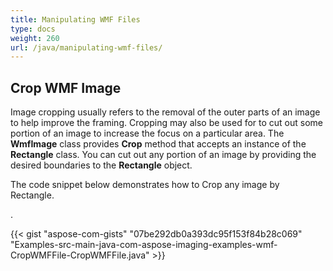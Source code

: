 ```yaml
---
title: Manipulating WMF Files
type: docs
weight: 260
url: /java/manipulating-wmf-files/
---
```


## **Crop WMF Image**
Image cropping usually refers to the removal of the outer parts of an image to help improve the framing. Cropping may also be used for to cut out some portion of an image to increase the focus on a particular area. The **WmfImage** class provides **Crop** method that accepts an instance of the **Rectangle** class. You can cut out any portion of an image by providing the desired boundaries to the **Rectangle** object.

The code snippet below demonstrates how to Crop any image by Rectangle.

.

{{< gist "aspose-com-gists" "07be292db0a393dc95f153f84b28c069" "Examples-src-main-java-com-aspose-imaging-examples-wmf-CropWMFFile-CropWMFFile.java" >}}
